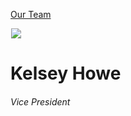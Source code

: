 





[Our Team](/who-we-are/team/)


![](data:image/gif;base64,R0lGODlhAQABAAAAACH5BAEKAAEALAAAAAABAAEAAAICTAEAOw==)![](https://www.gmmb.com/wp-content/uploads/2016/04/Kelsey_Howe_3-468x468.jpg)


Kelsey Howe
===========


###### Vice President











